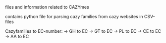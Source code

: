files and information related to CAZYmes

contains python file for parsing cazy families from cazy websites in CSV-files

Cazyfamilies to EC-number: -> GH to EC -> GT to EC -> PL to EC -> CE to EC -> AA to EC
